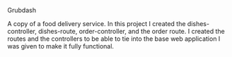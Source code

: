 Grubdash

A copy of a food delivery service. In this project I created the dishes-controller, dishes-route, order-controller, and the order route.
I created the routes and the controllers to be able to tie into the base web application I was given to make it fully functional.
